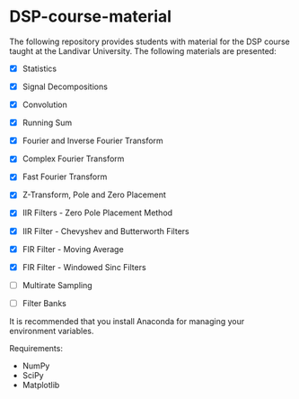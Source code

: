 # DSP-course-material
The following repository provides students with material for the DSP course taught at the Landivar University. The following materials are presented:

- [x] Statistics
- [x] Signal Decompositions
- [x] Convolution
- [x] Running Sum
- [x] Fourier and Inverse Fourier Transform
- [x] Complex Fourier Transform
- [x] Fast Fourier Transform
- [x] Z-Transform, Pole and Zero Placement
- [x] IIR Filters - Zero Pole Placement Method
- [x] IIR Filter - Chevyshev and Butterworth Filters
- [x] FIR Filter - Moving Average
- [x] FIR Filter - Windowed Sinc Filters
- [ ] Multirate Sampling
- [ ] Filter Banks


It is recommended that you install Anaconda for managing your environment variables.

Requirements:
- NumPy
- SciPy
- Matplotlib
